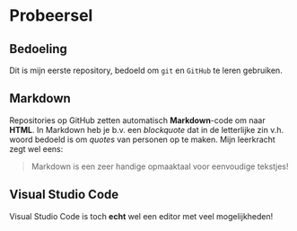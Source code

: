 # Probeersel
## Bedoeling
Dit is mijn eerste repository, bedoeld om `git` en `GitHub` te leren gebruiken.
## Markdown 
Repositories op GitHub zetten automatisch **Markdown**-code om naar **HTML**. 
In Markdown heb je b.v. een *blockquote* dat in de letterlijke zin v.h. woord bedoeld is om *quotes* van personen op te maken.
Mijn leerkracht zegt wel eens: 
> Markdown is een zeer handige opmaaktaal voor eenvoudige tekstjes!
## Visual Studio Code 
Visual Studio Code is toch **echt** wel een editor met veel mogelijkheden!